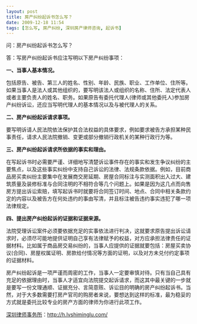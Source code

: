 ```yaml
---
layout: post
title: 房产纠纷起诉书怎么写？
date: 2009-12-18 11:54
tags: [怎么写, 房产纠纷, 深圳房产律师咨询, 起诉书]
---
```

问：房产纠纷起诉书怎么写？

答：写房产纠纷起诉书应注写明以下房产纠纷事项：

<strong>一、当事人基本情况。</strong>

包括原告、被告、第三人的姓名、性别、年龄、民族、职业、工作单位、住所等。如果当事人是法人或其他组织的，要写明该法人或组织的名称、住所、法定代表人或者主要负责人的姓名、职务。如果原告有委托代理人(律师或其他委托人)参加房产纠纷诉讼，还应当写明代理人的基本情况以及与被代理人的关系。

<strong>二、房产纠纷起诉请求事项。</strong>

要写明诉请人民法院依法保护其合法权益的具体要求，例如要求被告方承担某种民事责任，请求人民法院撤销、变更或部分撤销行政机关的某种行政行为等。

<strong>三、房产纠纷起诉请求所依据的事实和理由。</strong>

在写起诉书时必需要严谨、详细地写清楚诉讼事件存在的事实和发生争议纠纷的主要焦点，以及这些事实纠纷中支持自己诉讼的法律、法规条款依据。例如，目前商品房买卖纠纷主要集中在发展商交房延期、房屋合同标注与实测面积出入过大、建筑质量及装修标准与合同注明的不相符合等几个问题上。如果是因为这几点而向售房方提出诉讼索赔，填写起诉书时就要将合同签订时间、地点、合同中相关条款约定的内容以及被告方在何处违约的事由写清，并且标注被告违约事实违犯了哪一项法律规定。

<strong>四、提出房产纠纷起诉的证据和证据来源。</strong>

法院受理诉讼案件必须要依据充足的实事依法进行判决，这就要求原告提出诉讼请求时，必须尽可能地提供证明自己享有法律赋予的权益，对方应承担法律责任的证据材料。比如属于商品房交易纠纷的，当事人应提供的证据就要包括：房屋买卖协议(合同)、房屋权属证明、房款给付情况等方面的证明，以及对方未兑付约定事项的证据材料。

房产纠纷起诉是一项严谨而周密的工作，当事人一定要审慎对待。只有当自己具有充足的依据理由时，当事人才适宜向法院提交起诉请求，而这其中最关键的一步就是要写一份文理通顺、证据充分、言简意赅、诉讼目的明确的房产纠纷起诉书。当然，对于大多数需要打房产官司的购房者来说，要想达到这样的标准，最为稳妥的方式就是委托比较专业的房产方面的律师为你进行此项工作。

<a href="http://h.lvshiminglu.com/">深圳律师事务所</a>：<a href="http://h.lvshiminglu.com/">http://h.lvshiminglu.com/</a>

